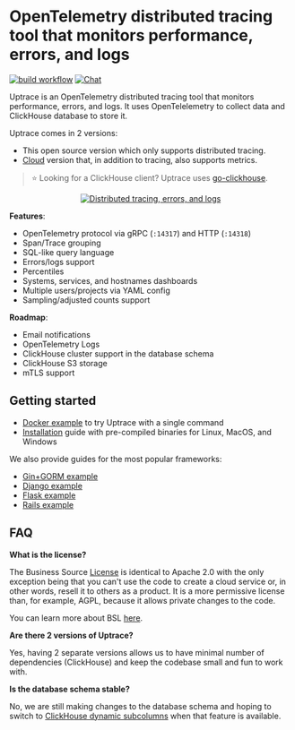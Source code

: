 # OpenTelemetry distributed tracing tool that monitors performance, errors, and logs

[![build workflow](https://github.com/uptrace/uptrace/actions/workflows/build-and-test.yml/badge.svg)](https://github.com/uptrace/uptrace/actions)
[![Chat](https://discordapp.com/api/guilds/752070105847955518/widget.png)](https://discord.gg/rWtp5Aj)

Uptrace is an OpenTelemetry distributed tracing tool that monitors performance, errors, and logs. It
uses OpenTelelemetry to collect data and ClickHouse database to store it.

Uptrace comes in 2 versions:

- This open source version which only supports distributed tracing.
- [Cloud](https://uptrace.dev/) version that, in addition to tracing, also supports metrics.

> :star: Looking for a ClickHouse client? Uptrace uses
> [go-clickhouse](https://github.com/uptrace/go-clickhouse).

<p align="center">
  <a href="https://uptrace.dev/open-source/?autoplay">
    <img src="https://uptrace.dev/uptrace-os/poster.png" alt="Distributed tracing, errors, and logs">
  </a>
</p>

**Features**:

- OpenTelemetry protocol via gRPC (`:14317`) and HTTP (`:14318`)
- Span/Trace grouping
- SQL-like query language
- Errors/logs support
- Percentiles
- Systems, services, and hostnames dashboards
- Multiple users/projects via YAML config
- Sampling/adjusted counts support

**Roadmap**:

- Email notifications
- OpenTelemetry Logs
- ClickHouse cluster support in the database schema
- ClickHouse S3 storage
- mTLS support

## Getting started

- [Docker example](example/docker) to try Uptrace with a single command
- [Installation](https://get.uptrace.dev/guide/) guide with pre-compiled binaries for Linux, MacOS,
  and Windows

We also provide guides for the most popular frameworks:

- [Gin+GORM example](example/gin-gorm)
- [Django example](example/django)
- [Flask example](example/flask)
- [Rails example](example/rails)

## FAQ

**What is the license?**

The Business Source [License](LICENSE) is identical to Apache 2.0 with the only exception being that
you can't use the code to create a cloud service or, in other words, resell it to others as a
product. It is a more permissive license than, for example, AGPL, because it allows private changes
to the code.

You can learn more about BSL [here](https://mariadb.com/bsl-faq-adopting/).

**Are there 2 versions of Uptrace?**

Yes, having 2 separate versions allows us to have minimal number of dependencies (ClickHouse) and
keep the codebase small and fun to work with.

**Is the database schema stable?**

No, we are still making changes to the database schema and hoping to switch to
[ClickHouse dynamic subcolumns](https://github.com/ClickHouse/ClickHouse/pull/23932) when that
feature is available.
